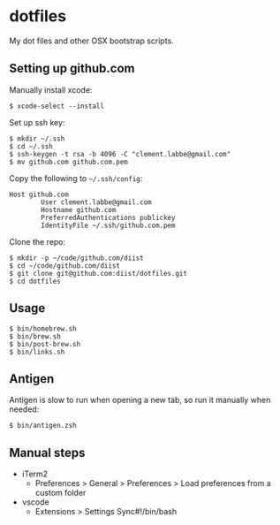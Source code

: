 # dotfiles

My dot files and other OSX bootstrap scripts.

## Setting up github.com
Manually install xcode:
```
$ xcode-select --install
```

Set up ssh key:
```
$ mkdir ~/.ssh
$ cd ~/.ssh
$ ssh-keygen -t rsa -b 4096 -C "clement.labbe@gmail.com"
$ mv github.com github.com.pem
```

Copy the following to `~/.ssh/config`:
```
Host github.com
        User clement.labbe@gmail.com
        Hostname github.com
        PreferredAuthentications publickey
        IdentityFile ~/.ssh/github.com.pem
```

Clone the repo:
```
$ mkdir -p ~/code/github.com/diist
$ cd ~/code/github.com/diist
$ git clone git@github.com:diist/dotfiles.git
$ cd dotfiles
```

## Usage
```
$ bin/homebrew.sh
$ bin/brew.sh
$ bin/post-brew.sh
$ bin/links.sh
```

## Antigen
Antigen is slow to run when opening a new tab, so run it manually when needed:
```
$ bin/antigen.zsh
```

## Manual steps
- iTerm2
  - Preferences > General > Preferences > Load preferences from a custom folder
- vscode
  - Extensions > Settings Sync#!/bin/bash
